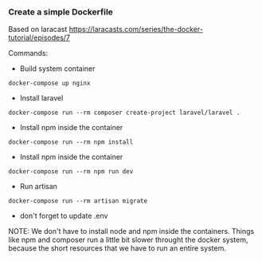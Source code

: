
### Create a simple Dockerfile

Based on laracast https://laracasts.com/series/the-docker-tutorial/episodes/7

Commands:

 - Build system container
```
docker-compose up nginx
```

- Install laravel
 ```
docker-compose run --rm composer create-project laravel/laravel .
```

 - Install npm inside the container
```
docker-compose run --rm npm install
```

 - Install npm inside the container
```
docker-compose run --rm npm run dev
```

- Run artisan
```
docker-compose run --rm artisan migrate
```
* don't forget to update .env

NOTE: We don't have to install node and npm inside the containers.
Things like npm and composer run a little bit slower throught the docker system, because the short resources that we have to run an entire system.
